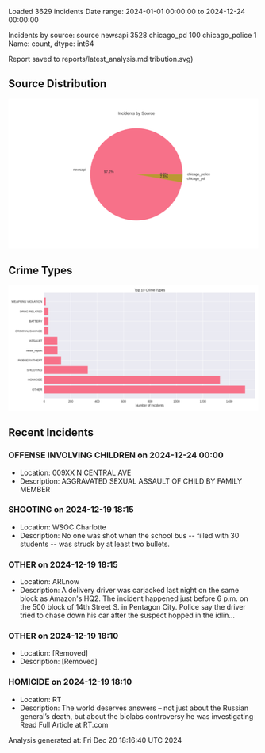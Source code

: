 
Loaded 3629 incidents
Date range: 2024-01-01 00:00:00 to 2024-12-24 00:00:00

Incidents by source:
source
newsapi           3528
chicago_pd         100
chicago_police       1
Name: count, dtype: int64

Report saved to reports/latest_analysis.md
tribution.svg)

## Source Distribution
![Source Distribution](images/source_distribution.svg)

## Crime Types
![Crime Types](images/crime_types.svg)

## Recent Incidents

### OFFENSE INVOLVING CHILDREN on 2024-12-24 00:00
- Location: 009XX N CENTRAL AVE
- Description: AGGRAVATED SEXUAL ASSAULT OF CHILD BY FAMILY MEMBER


### SHOOTING on 2024-12-19 18:15
- Location: WSOC Charlotte
- Description: No one was shot when the school bus -- filled with 30 students -- was struck by at least two bullets.


### OTHER on 2024-12-19 18:15
- Location: ARLnow
- Description: A delivery driver was carjacked last night on the same block as Amazon's HQ2. The incident happened just before 6 p.m. on the 500 block of 14th Street S. in Pentagon City. Police say the driver tried to chase down his car after the suspect hopped in the idlin…


### OTHER on 2024-12-19 18:10
- Location: [Removed]
- Description: [Removed]


### HOMICIDE on 2024-12-19 18:10
- Location: RT
- Description: The world deserves answers – not just about the Russian general’s death, but about the biolabs controversy he was investigating Read Full Article at RT.com

Analysis generated at: Fri Dec 20 18:16:40 UTC 2024
